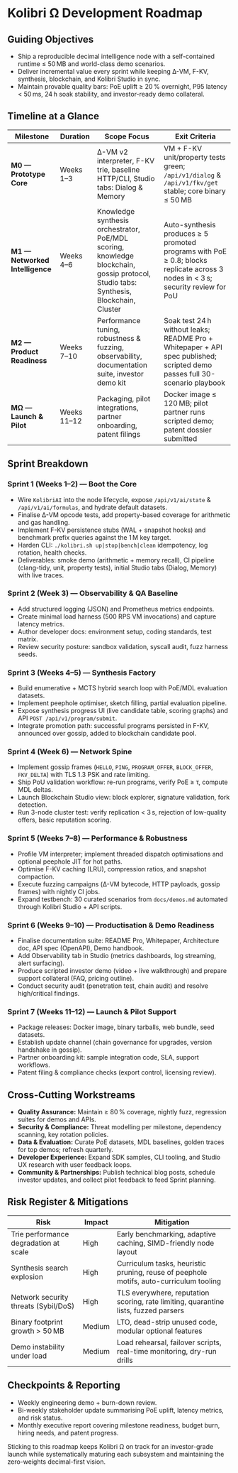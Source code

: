 <!-- Copyright (c) 2024 Кочуров Владислав Евгеньевич -->

# Kolibri Ω Development Roadmap

## Guiding Objectives
- Ship a reproducible decimal intelligence node with a self-contained runtime ≤ 50 MB and world-class demo scenarios.
- Deliver incremental value every sprint while keeping Δ-VM, F-KV, synthesis, blockchain, and Kolibri Studio in sync.
- Maintain provable quality bars: PoE uplift ≥ 20 % overnight, P95 latency < 50 ms, 24 h soak stability, and investor-ready demo collateral.

## Timeline at a Glance
| Milestone | Duration | Scope Focus | Exit Criteria |
|-----------|----------|-------------|---------------|
| **M0 — Prototype Core** | Weeks 1–3 | Δ-VM v2 interpreter, F-KV trie, baseline HTTP/CLI, Studio tabs: Dialog & Memory | VM + F-KV unit/property tests green; `/api/v1/dialog` & `/api/v1/fkv/get` stable; core binary ≤ 50 MB |
| **M1 — Networked Intelligence** | Weeks 4–6 | Knowledge synthesis orchestrator, PoE/MDL scoring, knowledge blockchain, gossip protocol, Studio tabs: Synthesis, Blockchain, Cluster | Auto-synthesis produces ≥ 5 promoted programs with PoE ≥ 0.8; blocks replicate across 3 nodes in < 3 s; security review for PoU |
| **M2 — Product Readiness** | Weeks 7–10 | Performance tuning, robustness & fuzzing, observability, documentation suite, investor demo kit | Soak test 24 h without leaks; README Pro + Whitepaper + API spec published; scripted demo passes full 30-scenario playbook |
| **MΩ — Launch & Pilot** | Weeks 11–12 | Packaging, pilot integrations, partner onboarding, patent filings | Docker image ≤ 120 MB; pilot partner runs scripted demo; patent dossier submitted |

## Sprint Breakdown

### Sprint 1 (Weeks 1–2) — Boot the Core
- Wire `KolibriAI` into the node lifecycle, expose `/api/v1/ai/state` & `/api/v1/ai/formulas`, and hydrate default datasets.
- Finalise Δ-VM opcode tests, add property-based coverage for arithmetic and gas handling.
- Implement F-KV persistence stubs (WAL + snapshot hooks) and benchmark prefix queries against the 1 M key target.
- Harden CLI: `./kolibri.sh up|stop|bench|clean` idempotency, log rotation, health checks.
- Deliverables: smoke demo (arithmetic + memory recall), CI pipeline (clang-tidy, unit, property tests), initial Studio tabs (Dialog, Memory) with live traces.

### Sprint 2 (Week 3) — Observability & QA Baseline
- Add structured logging (JSON) and Prometheus metrics endpoints.
- Create minimal load harness (500 RPS VM invocations) and capture latency metrics.
- Author developer docs: environment setup, coding standards, test matrix.
- Review security posture: sandbox validation, syscall audit, fuzz harness seeds.

### Sprint 3 (Weeks 4–5) — Synthesis Factory
- Build enumerative + MCTS hybrid search loop with PoE/MDL evaluation datasets.
- Implement peephole optimiser, sketch filling, partial evaluation pipeline.
- Expose synthesis progress UI (live candidate table, scoring graphs) and API `POST /api/v1/program/submit`.
- Integrate promotion path: successful programs persisted in F-KV, announced over gossip, added to blockchain candidate pool.

### Sprint 4 (Week 6) — Network Spine
- Implement gossip frames (`HELLO`, `PING`, `PROGRAM_OFFER`, `BLOCK_OFFER`, `FKV_DELTA`) with TLS 1.3 PSK and rate limiting.
- Ship PoU validation workflow: re-run programs, verify PoE ≥ τ, compute MDL deltas.
- Launch Blockchain Studio view: block explorer, signature validation, fork detection.
- Run 3-node cluster test: verify replication < 3 s, rejection of low-quality offers, basic reputation scoring.

### Sprint 5 (Weeks 7–8) — Performance & Robustness
- Profile VM interpreter; implement threaded dispatch optimisations and optional peephole JIT for hot paths.
- Optimise F-KV caching (LRU), compression ratios, and snapshot compaction.
- Execute fuzzing campaigns (Δ-VM bytecode, HTTP payloads, gossip frames) with nightly CI jobs.
- Expand testbench: 30 curated scenarios from `docs/demos.md` automated through Kolibri Studio + API scripts.

### Sprint 6 (Weeks 9–10) — Productisation & Demo Readiness
- Finalise documentation suite: README Pro, Whitepaper, Architecture doc, API spec (OpenAPI), Demo handbook.
- Add Observability tab in Studio (metrics dashboards, log streaming, alert surfacing).
- Produce scripted investor demo (video + live walkthrough) and prepare support collateral (FAQ, pricing outline).
- Conduct security audit (penetration test, chain audit) and resolve high/critical findings.

### Sprint 7 (Weeks 11–12) — Launch & Pilot Support
- Package releases: Docker image, binary tarballs, web bundle, seed datasets.
- Establish update channel (chain governance for upgrades, version handshake in gossip).
- Partner onboarding kit: sample integration code, SLA, support workflows.
- Patent filing & compliance checks (export control, licensing review).

## Cross-Cutting Workstreams
- **Quality Assurance:** Maintain ≥ 80 % coverage, nightly fuzz, regression suites for demos and APIs.
- **Security & Compliance:** Threat modelling per milestone, dependency scanning, key rotation policies.
- **Data & Evaluation:** Curate PoE datasets, MDL baselines, golden traces for top demos; refresh quarterly.
- **Developer Experience:** Expand SDK samples, CLI tooling, and Studio UX research with user feedback loops.
- **Community & Partnerships:** Publish technical blog posts, schedule investor updates, and collect pilot feedback to feed Sprint planning.

## Risk Register & Mitigations
| Risk | Impact | Mitigation |
|------|--------|------------|
| Trie performance degradation at scale | High | Early benchmarking, adaptive caching, SIMD-friendly node layout |
| Synthesis search explosion | High | Curriculum tasks, heuristic pruning, reuse of peephole motifs, auto-curriculum tooling |
| Network security threats (Sybil/DoS) | High | TLS everywhere, reputation scoring, rate limiting, quarantine lists, fuzzed parsers |
| Binary footprint growth > 50 MB | Medium | LTO, dead-strip unused code, modular optional features |
| Demo instability under load | Medium | Load rehearsal, failover scripts, real-time monitoring, dry-run drills |

## Checkpoints & Reporting
- Weekly engineering demo + burn-down review.
- Bi-weekly stakeholder update summarising PoE uplift, latency metrics, and risk status.
- Monthly executive report covering milestone readiness, budget burn, hiring needs, and patent progress.

Sticking to this roadmap keeps Kolibri Ω on track for an investor-grade launch while systematically maturing each subsystem and maintaining the zero-weights decimal-first vision.

